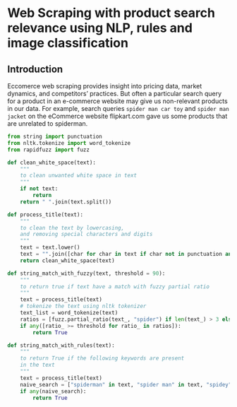 # Web Scraping with product search relevance using NLP, rules and image classification

## Introduction

Eccomerce web scraping provides insight into pricing data, market dynamics, and competitors’ practices. But often a particular search query for a product in an e-commerce website may give us non-relevant products in our data. 
For example, search queries `spider man car toy` and `spider man jacket` on the eCommerce website flipkart.com gave us some products that are unrelated to spiderman.


```python
from string import punctuation
from nltk.tokenize import word_tokenize
from rapidfuzz import fuzz

def clean_white_space(text):
    """
    to clean unwanted white space in text
    """
    if not text:
        return
    return " ".join(text.split())

def process_title(text):
    """
    to clean the text by lowercasing,
    and removing special characters and digits
    """
    text = text.lower()
    text = "".join([char for char in text if char not in punctuation and not char.isdigit()])
    return clean_white_space(text)

def string_match_with_fuzzy(text, threshold = 90):
    """
    to return true if text have a match with fuzzy partial ratio
    """
    text = process_title(text)
    # tokenize the text using nltk tokenizer
    text_list = word_tokenize(text)
    ratios = [fuzz.partial_ratio(text_, "spider") if len(text_) > 3 else 0 for text_ in text_list]
    if any([ratio_ >= threshold for ratio_ in ratios]):
        return True

def string_match_with_rules(text):
    """
    to return True if the following keywords are present
    in the text
    """
    text = process_title(text)
    naive_search = ["spiderman" in text, "spider man" in text, "spidey" in text, "spider" in text]
    if any(naive_search):
        return True
```
